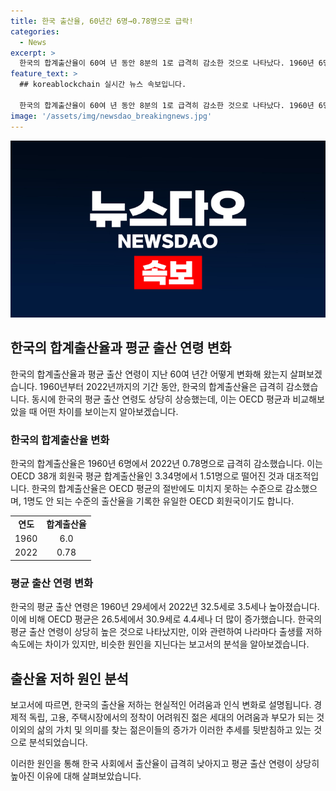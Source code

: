 ```yaml
---
title: 한국 출산율, 60년간 6명→0.78명으로 급락!
categories:
  - News
excerpt: >
  한국의 합계출산율이 60여 년 동안 8분의 1로 급격히 감소한 것으로 나타났다. 1960년 6명에서 2022년 0.78명으로 떨어진 것으로, 이는 OECD 회원국 중 가장 낮은 수준이다. 출산 연령도 증가하면서 젊은 세대들이 경제적 어려움과 삶의 변화로 부모가 되는 것을 꺼리는 추세다. 이로 인해 젊은이들의 경제적 독립과 주택시장에서의 안정에 대한 욕구가 점차 어려워지는 것으로 평가된다. 이러한 추세는 한국 뿐만 아니라 여러 나라에서 비슷한 양상을 보이고 있는 것으로 보인다.
feature_text: >
  ## koreablockchain 실시간 뉴스 속보입니다.

  한국의 합계출산율이 60여 년 동안 8분의 1로 급격히 감소한 것으로 나타났다. 1960년 6명에서 2022년 0.78명으로 떨어진 것으로, 이는 OECD 회원국 중 가장 낮은 수준이다. 출산 연령도 증가하면서 젊은 세대들이 경제적 어려움과 삶의 변화로 부모가 되는 것을 꺼리는 추세다. 이로 인해 젊은이들의 경제적 독립과 주택시장에서의 안정에 대한 욕구가 점차 어려워지는 것으로 평가된다. 이러한 추세는 한국 뿐만 아니라 여러 나라에서 비슷한 양상을 보이고 있는 것으로 보인다.
image: '/assets/img/newsdao_breakingnews.jpg'
---
```


<p><img src="/assets/img/newsdao_breakingnews.jpg" alt="koreablockchain 속보" /></p>

<h2 data-ke-size="size26">한국의 합계출산율과 평균 출산 연령 변화</h2>

<p data-ke-size="size16">한국의 합계출산율과 평균 출산 연령이 지난 60여 년간 어떻게 변화해 왔는지 살펴보겠습니다. 1960년부터 2022년까지의 기간 동안, 한국의 합계출산율은 급격히 감소했습니다. 동시에 한국의 평균 출산 연령도 상당히 상승했는데, 이는 OECD 평균과 비교해보았을 때 어떤 차이를 보이는지 알아보겠습니다.</p>

<h3 data-ke-size="size24">한국의 합계출산율 변화</h3>

<p data-ke-size="size16">한국의 합계출산율은 1960년 6명에서 2022년 0.78명으로 급격히 감소했습니다. 이는 OECD 38개 회원국 평균 합계출산율인 3.34명에서 1.51명으로 떨어진 것과 대조적입니다. 한국의 합계출산율은 OECD 평균의 절반에도 미치지 못하는 수준으로 감소했으며, 1명도 안 되는 수준의 출산율을 기록한 유일한 OECD 회원국이기도 합니다.</p>

<table>
    <tr>
        <td style="text-align: center; height: 17px;"><b>연도</b></td>
        <td style="text-align: center; height: 17px;"><b>합계출산율</b></td>
    </tr>
    <tr>
        <td style="text-align: center; height: 17px;">1960</td>
        <td style="text-align: center; height: 17px;">6.0</td>
    </tr>
    <tr>
        <td style="text-align: center; height: 17px;">2022</td>
        <td style="text-align: center; height: 17px;">0.78</td>
    </tr>
</table>

<h3 data-ke-size="size24">평균 출산 연령 변화</h3>

<p data-ke-size="size16">한국의 평균 출산 연령은 1960년 29세에서 2022년 32.5세로 3.5세나 높아졌습니다. 이에 비해 OECD 평균은 26.5세에서 30.9세로 4.4세나 더 많이 증가했습니다. 한국의 평균 출산 연령이 상당히 높은 것으로 나타났지만, 이와 관련하여 나라마다 출생률 저하 속도에는 차이가 있지만, 비슷한 원인을 지닌다는 보고서의 분석을 알아보겠습니다.</p>

<h2 data-ke-size="size26">출산율 저하 원인 분석</h2>

<p data-ke-size="size16">보고서에 따르면, 한국의 출산율 저하는 현실적인 어려움과 인식 변화로 설명됩니다. 경제적 독립, 고용, 주택시장에서의 정착이 어려워진 젊은 세대의 어려움과 부모가 되는 것 이외의 삶의 가치 및 의미를 찾는 젊은이들의 증가가 이러한 추세를 뒷받침하고 있는 것으로 분석되었습니다.</p>

<p data-ke-size="size16">이러한 원인을 통해 한국 사회에서 출산율이 급격히 낮아지고 평균 출산 연령이 상당히 높아진 이유에 대해 살펴보았습니다.</p>

